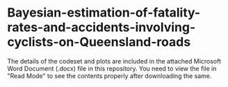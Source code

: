 # Bayesian-estimation-of-fatality-rates-and-accidents-involving-cyclists-on-Queensland-roads

The details of the codeset and plots are included in the attached Microsoft Word Document (.docx) file in this repository. 
You need to view the file in "Read Mode" to see the contents properly after downloading the same.
